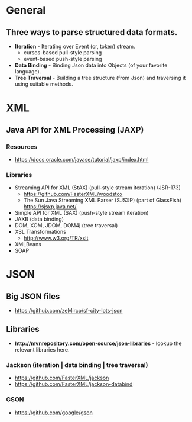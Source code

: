 # General
## Three ways to parse structured data formats.
- **Iteration** - Iterating over Event (or, token) stream.
  + cursos-based pull-style parsing
  + event-based push-style parsing
- **Data Binding** - Binding Json data into Objects (of your favorite language).
- **Tree Traversal** - Building a tree structure (from Json) and traversing it using suitable methods.

# XML

## Java API for XML Processing (JAXP)
### Resources
- https://docs.oracle.com/javase/tutorial/jaxp/index.html

### Libraries
- Streaming API for XML (StAX) (pull-style stream iteration) (JSR-173)
  + https://github.com/FasterXML/woodstox
  + The Sun Java Streaming XML Parser (SJSXP) (part of GlassFish) https://sjsxp.java.net/
- Simple API for XML (SAX) (push-style stream iteration)
- JAXB (data binding)
- DOM, XOM, JDOM, DOM4j (tree traversal)
- XSL Transformations
  + http://www.w3.org/TR/xslt
- XMLBeans
- SOAP

# JSON

## Big JSON files
- https://github.com/zeMirco/sf-city-lots-json

## Libraries
- **http://mvnrepository.com/open-source/json-libraries** - lookup the relevant libraries here.

### Jackson (iteration | data binding | tree traversal)
- https://github.com/FasterXML/jackson
- https://github.com/FasterXML/jackson-databind

### GSON
- https://github.com/google/gson
